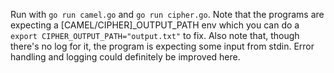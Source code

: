 Run with `go run camel.go` and `go run cipher.go`. Note that the programs are expecting a \[CAMEL/CIPHER\]_OUTPUT_PATH env which you can do a `export CIPHER_OUTPUT_PATH="output.txt"` to fix. Also note that, though there's no log for it, the program is expecting some input from stdin. Error handling and logging could definitely be improved here.